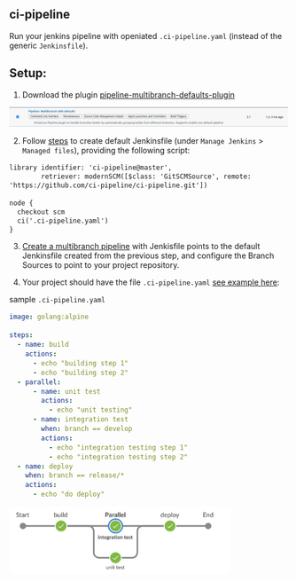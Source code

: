 ## ci-pipeline
Run your jenkins pipeline with openiated `.ci-pipeline.yaml` (instead of the generic `Jenkinsfile`).

## Setup:

1. Download the plugin [pipeline-multibranch-defaults-plugin](https://github.com/jenkinsci/pipeline-multibranch-defaults-plugin/blob/master/README.md)

<img src="https://github.com/ci-pipeline/ci-pipeline/raw/master/etc/pipeline-multibranch-defaults-plugin.png"  width="1000px"/>

2. Follow [steps](https://github.com/jenkinsci/pipeline-multibranch-defaults-plugin/blob/master/README.md#create-a-default-jenkinsfile) to create default Jenkinsfile (under `Manage Jenkins` > `Managed files`), providing the following script:
```
library identifier: 'ci-pipeline@master',
        retriever: modernSCM([$class: 'GitSCMSource', remote: 'https://github.com/ci-pipeline/ci-pipeline.git'])

node {
  checkout scm
  ci('.ci-pipeline.yaml')
}
```
3. [Create a multibranch pipeline](https://github.com/jenkinsci/pipeline-multibranch-defaults-plugin/blob/master/README.md#create-a-multibranch-pipeline-job) with Jenkisfile points to the default Jenkinsfile created from the previous step, and configure the Branch Sources to point to your project repository.

4. Your project should have the file `.ci-pipeline.yaml` [see example here](https://github.com/ci-pipeline/example_multibranch):

sample `.ci-pipeline.yaml`

```yaml
image: golang:alpine

steps:
  - name: build
    actions:
      - echo "building step 1"
      - echo "building step 2"
  - parallel:
      - name: unit test
        actions:
          - echo "unit testing"
      - name: integration test
        when: branch == develop
        actions:
          - echo "integration testing step 1"
          - echo "integration testing step 2"
  - name: deploy
  	when: branch == release/*
    actions:
      - echo "do deploy"
```


<img src="https://github.com/ci-pipeline/ci-pipeline/raw/master/etc/pipeline.png"  width="400px"/>
